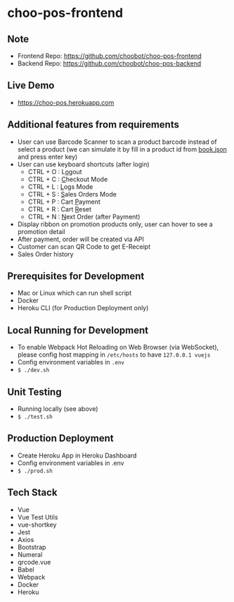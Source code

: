 # choo-pos-frontend

## Note
- Frontend Repo: https://github.com/choobot/choo-pos-frontend
- Backend Repo: https://github.com/choobot/choo-pos-backend

## Live Demo
- https://choo-pos.herokuapp.com

## Additional features from requirements
- User can use Barcode Scanner to scan a product barcode instead of select a product (we can simulate it by fill in a product id from [book.json](https://json-bin.netlify.app/books.json) and press enter key)
- User can use keyboard shortcuts (after login)
    - CTRL + O : L<ins>o</ins>gout
    - CTRL + C : <ins>C</ins>heckout Mode
    - CTRL + L : <ins>L</ins>ogs Mode
    - CTRL + S : <ins>S</ins>ales Orders Mode    
    - CTRL + P : Cart <ins>P</ins>ayment
    - CTRL + R : Cart <ins>R</ins>eset
    - CTRL + N : <ins>N</ins>ext Order (after Payment)
- Display ribbon on promotion products only, user can hover to see a promotion detail
- After payment, order will be created via API
- Customer can scan QR Code to get E-Receipt
- Sales Order history

## Prerequisites for Development
- Mac or Linux which can run shell script
- Docker
- Heroku CLI (for Production Deployment only)

## Local Running for Development
- To enable Webpack Hot Reloading on Web Browser (via WebSocket), please config host mapping in `/etc/hosts` to have `127.0.0.1	vuejs`
- Config environment variables in `.env`
- `$ ./dev.sh`

## Unit Testing
- Running locally (see above)
- `$ ./test.sh`

## Production Deployment
- Create Heroku App in Heroku Dashboard
- Config environment variables in .env
- `$ ./prod.sh`

## Tech Stack
- Vue
- Vue Test Utils
- vue-shortkey
- Jest
- Axios
- Bootstrap
- Numeral
- qrcode.vue
- Babel
- Webpack
- Docker
- Heroku